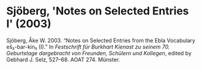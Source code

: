 # Sjöberg, 'Notes on Selected Entries I' (2003)

Sjöberg, Åke W. 2003. “Notes on Selected Entries from the Ebla Vocabulary eš₂-bar-kin₅ (I).” In *Festschrift für Burkhart Kienast zu seinem 70. Geburtstage dargebracht von Freunden, Schülern und Kollegen*, edited by Gebhard J. Selz, 527–68. AOAT 274. Münster.

